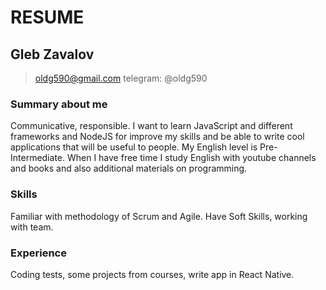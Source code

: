 # RESUME

## Gleb Zavalov

> oldg590@gmail.com
> telegram: @oldg590

### Summary about me

Communicative, responsible. I want to learn JavaScript and different frameworks and NodeJS for improve my skills and be able to write cool applications that will be useful to people. My English level is Pre-Intermediate. When I have free time I study English with youtube channels and books and also additional materials on programming.

### Skills

Familiar with methodology of Scrum and Agile. Have Soft Skills, working with team.

### Experience

Coding tests, some projects from courses, write app in React Native.

<!-- ### Education

Online courses:

- Webpack
- Git
- React
- React Native
- JavaScript
- NodeJS
- TypeScript
- Koa
- Express
- PWA

Design:

- Figma
- AdobeXD

Other:

- meetups
- lectures -->
